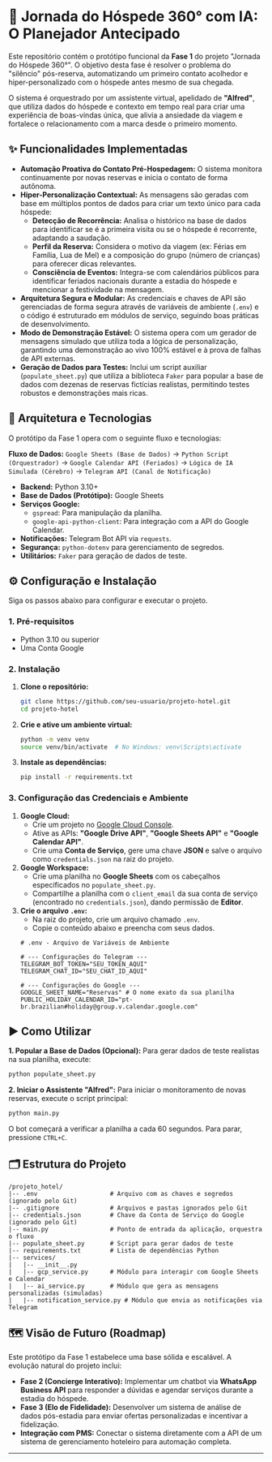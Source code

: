 # 🏨 Jornada do Hóspede 360° com IA: O Planejador Antecipado

Este repositório contém o protótipo funcional da **Fase 1** do projeto "Jornada do Hóspede 360°". O objetivo desta fase é resolver o problema do "silêncio" pós-reserva, automatizando um primeiro contato acolhedor e hiper-personalizado com o hóspede antes mesmo de sua chegada.

O sistema é orquestrado por um assistente virtual, apelidado de **"Alfred"**, que utiliza dados do hóspede e contexto em tempo real para criar uma experiência de boas-vindas única, que alivia a ansiedade da viagem e fortalece o relacionamento com a marca desde o primeiro momento.

## ✨ Funcionalidades Implementadas

  - **Automação Proativa do Contato Pré-Hospedagem:** O sistema monitora continuamente por novas reservas e inicia o contato de forma autônoma.
  - **Hiper-Personalização Contextual:** As mensagens são geradas com base em múltiplos pontos de dados para criar um texto único para cada hóspede:
      - **Detecção de Recorrência:** Analisa o histórico na base de dados para identificar se é a primeira visita ou se o hóspede é recorrente, adaptando a saudação.
      - **Perfil da Reserva:** Considera o motivo da viagem (ex: Férias em Família, Lua de Mel) e a composição do grupo (número de crianças) para oferecer dicas relevantes.
      - **Consciência de Eventos:** Integra-se com calendários públicos para identificar feriados nacionais durante a estadia do hóspede e mencionar a festividade na mensagem.
  - **Arquitetura Segura e Modular:** As credenciais e chaves de API são gerenciadas de forma segura através de variáveis de ambiente (`.env`) e o código é estruturado em módulos de serviço, seguindo boas práticas de desenvolvimento.
  - **Modo de Demonstração Estável:** O sistema opera com um gerador de mensagens simulado que utiliza toda a lógica de personalização, garantindo uma demonstração ao vivo 100% estável e à prova de falhas de API externas.
  - **Geração de Dados para Testes:** Inclui um script auxiliar (`populate_sheet.py`) que utiliza a biblioteca `Faker` para popular a base de dados com dezenas de reservas fictícias realistas, permitindo testes robustos e demonstrações mais ricas.

## 🚀 Arquitetura e Tecnologias

O protótipo da Fase 1 opera com o seguinte fluxo e tecnologias:

**Fluxo de Dados:** `Google Sheets (Base de Dados)` → `Python Script (Orquestrador)` → `Google Calendar API (Feriados)` → `Lógica de IA Simulada (Cérebro)` → `Telegram API (Canal de Notificação)`

  - **Backend:** Python 3.10+
  - **Base de Dados (Protótipo):** Google Sheets
  - **Serviços Google:**
      - `gspread`: Para manipulação da planilha.
      - `google-api-python-client`: Para integração com a API do Google Calendar.
  - **Notificações:** Telegram Bot API via `requests`.
  - **Segurança:** `python-dotenv` para gerenciamento de segredos.
  - **Utilitários:** `Faker` para geração de dados de teste.

## ⚙️ Configuração e Instalação

Siga os passos abaixo para configurar e executar o projeto.

### 1\. Pré-requisitos

  - Python 3.10 ou superior
  - Uma Conta Google

### 2\. Instalação

1.  **Clone o repositório:**
    ```bash
    git clone https://github.com/seu-usuario/projeto-hotel.git
    cd projeto-hotel
    ```
2.  **Crie e ative um ambiente virtual:**
    ```bash
    python -m venv venv
    source venv/bin/activate  # No Windows: venv\Scripts\activate
    ```
3.  **Instale as dependências:**
    ```bash
    pip install -r requirements.txt
    ```

### 3\. Configuração das Credenciais e Ambiente

1.  **Google Cloud:**
      - Crie um projeto no [Google Cloud Console](https://console.cloud.google.com/).
      - Ative as APIs: **"Google Drive API"**, **"Google Sheets API"** e **"Google Calendar API"**.
      - Crie uma **Conta de Serviço**, gere uma chave **JSON** e salve o arquivo como `credentials.json` na raiz do projeto.
2.  **Google Workspace:**
      - Crie uma planilha no **Google Sheets** com os cabeçalhos especificados no `populate_sheet.py`.
      - Compartilhe a planilha com o `client_email` da sua conta de serviço (encontrado no `credentials.json`), dando permissão de **Editor**.
3.  **Crie o arquivo `.env`:**
      - Na raiz do projeto, crie um arquivo chamado `.env`.
      - Copie o conteúdo abaixo e preencha com seus dados.
    <!-- end list -->
    ```dotenv
    # .env - Arquivo de Variáveis de Ambiente

    # --- Configurações do Telegram ---
    TELEGRAM_BOT_TOKEN="SEU_TOKEN_AQUI"
    TELEGRAM_CHAT_ID="SEU_CHAT_ID_AQUI"

    # --- Configurações do Google ---
    GOOGLE_SHEET_NAME="Reservas" # O nome exato da sua planilha
    PUBLIC_HOLIDAY_CALENDAR_ID="pt-br.brazilian#holiday@group.v.calendar.google.com"
    ```

## ▶️ Como Utilizar

**1. Popular a Base de Dados (Opcional):**
Para gerar dados de teste realistas na sua planilha, execute:

```bash
python populate_sheet.py
```

**2. Iniciar o Assistente "Alfred":**
Para iniciar o monitoramento de novas reservas, execute o script principal:

```bash
python main.py
```

O bot começará a verificar a planilha a cada 60 segundos. Para parar, pressione `CTRL+C`.

## 🗂️ Estrutura do Projeto

```
/projeto_hotel/
|-- .env                    # Arquivo com as chaves e segredos (ignorado pelo Git)
|-- .gitignore              # Arquivos e pastas ignorados pelo Git
|-- credentials.json        # Chave da Conta de Serviço do Google (ignorado pelo Git)
|-- main.py                 # Ponto de entrada da aplicação, orquestra o fluxo
|-- populate_sheet.py       # Script para gerar dados de teste
|-- requirements.txt        # Lista de dependências Python
|-- services/
|   |-- __init__.py
|   |-- gcp_service.py      # Módulo para interagir com Google Sheets e Calendar
|   |-- ai_service.py       # Módulo que gera as mensagens personalizadas (simuladas)
|   |-- notification_service.py # Módulo que envia as notificações via Telegram
```

## 🗺️ Visão de Futuro (Roadmap)

Este protótipo da Fase 1 estabelece uma base sólida e escalável. A evolução natural do projeto inclui:

  - **Fase 2 (Concierge Interativo):** Implementar um chatbot via **WhatsApp Business API** para responder a dúvidas e agendar serviços durante a estadia do hóspede.
  - **Fase 3 (Elo de Fidelidade):** Desenvolver um sistema de análise de dados pós-estadia para enviar ofertas personalizadas e incentivar a fidelização.
  - **Integração com PMS:** Conectar o sistema diretamente com a API de um sistema de gerenciamento hoteleiro para automação completa.

-----